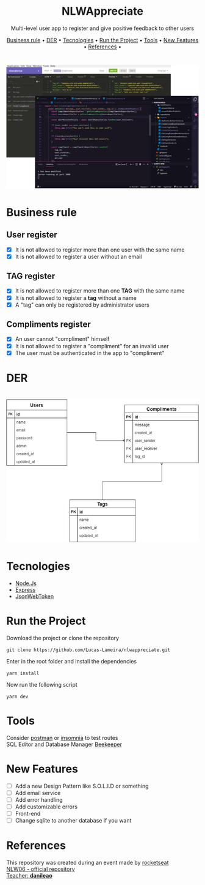 <h1 align="center">NLWAppreciate</h1>
<p align="center">Multi-level user app to register and give positive feedback to other users</p>

<p align="center"> 
 <a href="#Business rule">Business rule</a> • 
 <a href="#DER">DER</a> •
 <a href="#Tecnologies">Tecnologies</a> • 
 <a href="#Run the Project">Run the Project</a> • 
 <a href="#Tools">Tools</a> • 
 <a href="#New Features">New Features</a> • 
 <a href="#References">References</a> • 
</p>

<h1 align="center">
  <img alt="project image" title="#project" src="./screenshots/wall.png" />
</h1>

# Business rule
## User register
- [x] It is not allowed to register more than one user with the same name
- [x] It is not allowed to register a user without an email

## TAG register
- [x] It is not allowed to register more than one **TAG** with the same name
- [x] It is not allowed to register a **tag** without a name
- [x] A "tag" can only be registered by administrator users

## Compliments register
- [x] An user cannot "compliment" himself
- [x] It is not allowed to register a "compliment" for an invalid user
- [x] The user must be authenticated in the app to "compliment"

# DER
<h1 align="center">
  <img alt="project image" title="#project" src="./screenshots/DER.jpg" />
</h1>

# Tecnologies
* [Node.Js](https://nodejs.org/en/)
* [Express](https://expressjs.com/)
* [JsonWebToken](https://jwt.io/)

# Run the Project
<p>Download the project or clone the repository</p>

```
git clone https://github.com/Lucas-Lameira/nlwappreciate.git
```
<p>Enter in the root folder and install the dependencies</p>

```
yarn install
```
<p>Now run the following script</p>

```
yarn dev
```

# Tools
Consider [postman](https://www.postman.com/) or [insomnia](https://insomnia.rest/download) to test routes <br>
SQL Editor and Database Manager [Beekeeper](https://www.beekeeperstudio.io/) 

# New Features
- [ ] Add a new Design Pattern like S.O.L.I.D or something
- [ ] Add email service
- [ ] Add error handling
- [ ] Add customizable errors
- [ ] Front-end
- [ ] Change sqlite to another database if you want

# References
This repository was created during an event made by [rocketseat](https://github.com/rocketseat-education) <br>
[NLW06 - official repository](https://github.com/rocketseat-education/nlw-06-nodejs)<br>
[Teacher: **danileao**](https://github.com/danileao)
